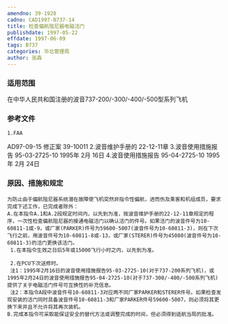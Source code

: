 ```yaml
---
amendno: 39-1928
cadno: CAD1997-B737-14
title: 检查偏航阻尼器电磁活门
publishdate: 1997-05-22
effdate: 1997-06-09
tags: B737
categories: 华北管理局
author: 张森
---
```


### 适用范围 
在中华人民共和国注册的波音737-200/-300/-400/-500型系列飞机

<!--more-->
### 参考文件
    1.FAA 
AD97-09-15 修正案 39-10011 
    2.波音维护手册的 22-12-11章
    3.波音使用措施报告 95-03-2725-10  1995年 2月 16日
    4.波音使用措施报告 95-04-2725-10  1995年 2月 24日

### 原因、措施和规定 
    为防止由于偏航阻尼器系统潜在故障使飞机突然非指令性偏航，进而伤及乘客和机组成员，要求完成下述工作，已完成者除外： 
    A.在本指令A.1和A.2段规定时间内，以先到为准，按波音维护手册的22-12-11章规定的程序，一次性检查偏航阻尼器的接通电磁活门以确认活门的件号。如果活门的波音件号为10-60811-1或-9，或厂家(PARKER)件号为59600-5007(波音件号为10-60811-3)，则在下次飞行之前，用波音件号为10-60811-8或-13，或厂家(STERER)件号为45080(波音件号为10-60811-3)的活门更换该活门。 
     1.在本指令生效之日后5年或15000飞行小时之内，以先到为准。
  
     2.在PCU下次送修时。 
     注1：1995年2月16日的波音使用措施报告95-03-2725-10(对于737-200系列飞机)，或1995年2月24日的波音使用措施报告95-04-2725-10(对于737-300/-400/-500系列飞机)提供了关于电磁活门件号可互换性的补充信息。 
     注2：本指令A段中波音件号10-60811-3对应两不同厂家PARKER和STERER件号。如果检查发现安装的活门同时具备波音件号10-60811-3和厂家PARKER件号59600-5007，则必须将其更换下来并且不允许将其再次装机。 
    B.完成本指令可采取能保证安全的替代方法或调整完成的时间，但必须得到适航当局的批准。
